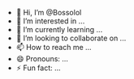 - 👋 Hi, I’m @Bossolol
- 👀 I’m interested in ...
- 🌱 I’m currently learning ...
- 💞️ I’m looking to collaborate on ...
- 📫 How to reach me ...
- 😄 Pronouns: ...
- ⚡ Fun fact: ...

<!---
Bossolol/Bossolol is a ✨ special ✨ repository because its `README.md` (this file) appears on your GitHub profile.
You can click the Preview link to take a look at your changes.
--->
